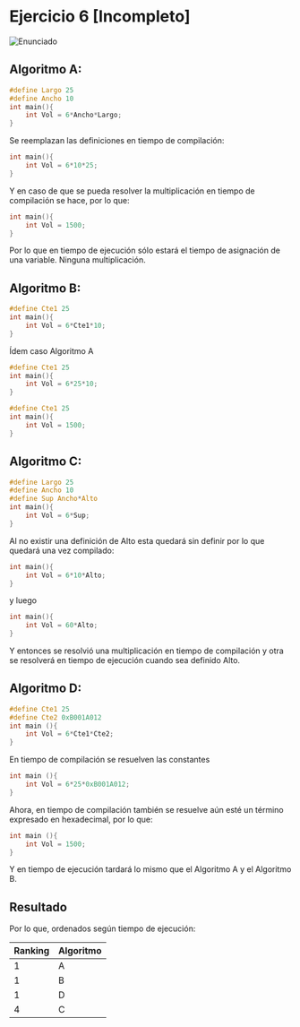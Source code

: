 # Ejercicio 6 [Incompleto]

![Enunciado](https://github.com/Lukas-De-Angelis-Riva/Estructura-Assembly/blob/master/Guia6/Ejercicio06/Enunciado.JPG)


## Algoritmo A:
```C
#define Largo 25
#define Ancho 10
int main(){
	int Vol = 6*Ancho*Largo;
}
```
Se reemplazan las definiciones en tiempo de compilación: 
```C
int main(){
	int Vol = 6*10*25;
}
```
Y en caso de que se pueda resolver la multiplicación en tiempo de compilación se hace, por lo que:
```C
int main(){
	int Vol = 1500;
}
```
Por lo que en tiempo de ejecución sólo estará el tiempo de asignación de una variable. Ninguna multiplicación.




## Algoritmo B:
```C
#define Cte1 25
int main(){
	int Vol = 6*Cte1*10;
}
```
Ídem caso Algoritmo A
```C
#define Cte1 25
int main(){
	int Vol = 6*25*10;
}
```
```C
#define Cte1 25
int main(){
	int Vol = 1500;
}
```




## Algoritmo C:
```C
#define Largo 25
#define Ancho 10
#define Sup Ancho*Alto
int main(){
	int Vol = 6*Sup;
}
```
Al no existir una definición de Alto esta quedará sin definir por lo que quedará una vez compilado:
```C
int main(){
	int Vol = 6*10*Alto;
}
```
y luego
```C
int main(){
	int Vol = 60*Alto;
}
```
Y entonces se resolvió una multiplicación en tiempo de compilación y otra se resolverá en tiempo de ejecución cuando sea definido Alto.




## Algoritmo D:
```C
#define Cte1 25
#define Cte2 0xB001A012
int main (){
	int Vol = 6*Cte1*Cte2;
}
```
En tiempo de compilación se resuelven las constantes
```C
int main (){
	int Vol = 6*25*0xB001A012;
}
```
Ahora, en tiempo de compilación también se resuelve aún esté un término expresado en hexadecimal, por lo que:
```C
int main (){
	int Vol = 1500;
}
```
Y en tiempo de ejecución tardará lo mismo que el Algoritmo A y el Algoritmo B.


## Resultado
Por lo que, ordenados según tiempo de ejecución:

|Ranking| Algoritmo|
|---|---|
|1|A|
|1|B|
|1|D|
|4|C|
